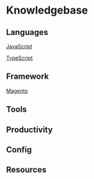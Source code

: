 # Knowledgebase

## Languages

[JavaScript](Knowledgebase%205ee4038f7f4c4b3fa848a1952734d546/JavaScript%20f17175cafdf84cf6a0cdba74d70cef61.md)

[TypeScript](Knowledgebase%205ee4038f7f4c4b3fa848a1952734d546/TypeScript%2071d137207dc24009ba723672fea15abb.md)

## Framework

[Magento](Knowledgebase%205ee4038f7f4c4b3fa848a1952734d546/Magento%20113c9c0f35d44f45a265a6ee3b9ce319.md)

## Tools

## Productivity

## Config

## Resources